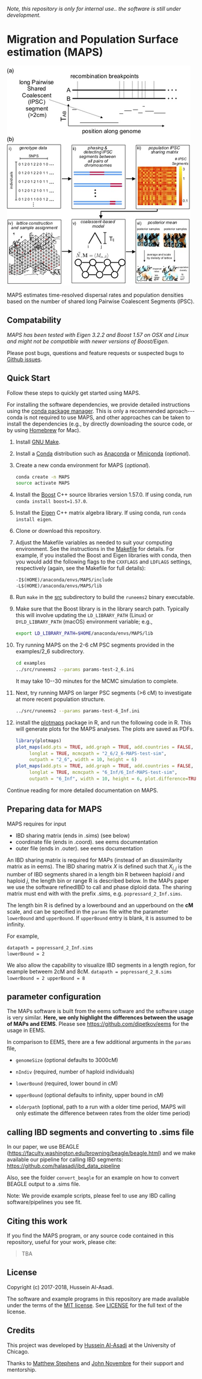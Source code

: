 *Note, this repository is only for internal use.. the software is still under development.* 

# Migration and Population Surface estimation (MAPS)

![Overview of an lPSC segment and the MAPS method](fig1-github.jpg)

MAPS estimates time-resolved dispersal rates and population densities based on the number of shared long Pairwise Coalescent Segments (lPSC). 

## Compatability

*MAPS has been tested with Eigen 3.2.2 and Boost 1.57 on OSX and Linux and might not be compatible with newer versions of Boost/Eigen.*

Please post bugs, questions and feature requests or suspected bugs to
[Github issues](https://github.com/halasadi/MAPS/issues).

## Quick Start

Follow these steps to quickly get started using MAPS.

For installing the software dependencies, we provide detailed
instructions using the
[conda package manager](https://conda.io/docs). This is only a
recommended aproach---conda is not required to use MAPS, and other
approaches can be taken to install the dependencies (e.g., by directly
downloading the source code, or by using [Homebrew](http://brew.sh) for
Mac).

1. Install [GNU Make](https://www.gnu.org/software/make).

2. Install a [Conda](https://conda.io/docs) distribution such as
   [Anaconda](https://www.anaconda.com/download) or
   [Miniconda](https://conda.io/miniconda.html) (*optional*).

3. Create a new conda environment for MAPS (*optional*).

   ```bash
   conda create -n MAPS
   source activate MAPS
   ```

4. Install the [Boost](http://www.boost.org) C++ source libraries
   version 1.57.0. If using conda, run `conda install boost=1.57.0`.

5. Install the [Eigen](http://eigen.tuxfamily.org) C++ matrix algebra
   library. If using conda, run `conda install eigen`.

6. Clone or download this repository.

7. Adjust the Makefile variables as needed to suit your computing
   environment. See the instructions in the [Makefile](src/Makefile)
   for details. For example, if you installed the Boost and Eigen
   libraries with conda, then you would add the following flags to the
   `CXXFLAGS` and `LDFLAGS` settings, respectively (again, see the
   Makefile for full details):

   ```
   -I$(HOME)/anaconda/envs/MAPS/include
   -L$(HOME)/anaconda/envs/MAPS/lib
   ```

8. Run `make` in the [src](src) subdirectory to build the `runeems2`
   binary executable.

9. Make sure that the Boost library is in the library search
   path. Typically this will involve updating the `LD_LIBRARY_PATH`
   (Linux) or `DYLD_LIBRARY_PATH` (macOS) environment variable; e.g.,

   ```bash
   export LD_LIBRARY_PATH=$HOME/anaconda/envs/MAPS/lib
   ```

10. Try running MAPS on the 2-6 cM PSC segments provided in the
    examples/2_6 subdirectory.

    ```bash
    cd examples
    ../src/runeems2 --params params-test-2_6.ini
    ```

    It may take 10--30 minutes for the MCMC simulation to complete.

11. Next, try running MAPS on larger PSC segments (>6 cM) to
    investigate at more recent population structure.

    ```bash
    ../src/runeems2 --params params-test-6_Inf.ini
    ```

12. install the
    [plotmaps](https://github.com/halasadi/plotmaps) package in R, and
    run the following code in R. This will generate plots for
    the MAPS analyses. The plots are saved as PDFs.

    ```R
    library(plotmaps)
    plot_maps(add.pts = TRUE, add.graph = TRUE, add.countries = FALSE,
         longlat = TRUE, mcmcpath = "2_6/2_6-MAPS-test-sim", 
         outpath = "2_6", width = 10, height = 6)
    plot_maps(add.pts = TRUE, add.graph = TRUE, add.countries = FALSE,
         longlat = TRUE, mcmcpath = "6_Inf/6_Inf-MAPS-test-sim", 
         outpath = "6_Inf", width = 10, height = 6, plot.difference=TRUE)
    ```

Continue reading for more detailed documentation on MAPS.

## Preparing data for MAPS

MAPS requires for input

* IBD sharing matrix (ends in .sims) (see below)
* coordinate file (ends in .coord). see eems documentation
* outer file (ends in .outer). see eems documentation

An IBD sharing matrix is required for MAPs (instead of an
disssimilarity matrix as in eems). The IBD sharing matrix ${X}$ is
defined such that $X_{i,j}$ is the number of IBD segments shared in a
length bin R between haploid $i$ and haploid $j$, the length bin or
range R is described below. In the MAPs paper we use the software
refinedIBD to call and phase diploid data. The sharing matrix must end
with with the prefix .sims, e.g. `popressard_2_Inf.sims`.

The length bin R is defined by a lowerbound and an upperbound on the
**cM** scale, and can be specified in the `params` file withe the
parameter `lowerBound` and `upperBound`. If `upperBound` entry is
blank, it is assumed to be infinity.

For example,
```
datapath = popressard_2_Inf.sims
lowerBound = 2
```

We also allow the capability to visualize IBD segments in a length
region, for example betweem 2cM and 8cM.  ``` datapath =
popressard_2_8.sims lowerBound = 2 upperBound = 8 ``` 

## parameter configuration

The MAPs software is built from the eems software and the software
usage is very similar. **Here, we only highlight the differences
between the usage of MAPs and EEMS**. Please see
https://github.com/dipetkov/eems for the usage in EEMS.

In comparison to EEMS, there are a few additional arguments in the `params` file,

* `genomeSize` (optional defaults to 3000cM)

* `nIndiv` (required, number of haploid individuals)

* `lowerBound` (required, lower bound in cM)

* `upperBound` (optional defaults to infinity, upper bound in cM)

* `olderpath` (optional, path to a run with a older time period, MAPS
               will only estimate the difference between rates from
               the older time period)
               
## calling IBD segments and converting to .sims file

In our paper, we use BEAGLE (https://faculty.washington.edu/browning/beagle/beagle.html) and we make available our pipeline for calling IBD segments:
https://github.com/halasadi/ibd_data_pipeline

Also, see the folder `convert_beagle` for an example on how to convert BEAGLE output to a .sims file.

Note: We provide example scripts, please feel to use any IBD calling software/pipelines you see fit.

## Citing this work

If you find the MAPS program, or any source code contained in this
repository, useful for your work, please cite:

> TBA

## License

Copyright (c) 2017-2018, Hussein Al-Asadi.

The software and example programs in this repository are made
available under the terms of the
[MIT license](https://opensource.org/licenses/mit-license.html).
See [LICENSE](LICENSE) for the full text of the license.

## Credits

This project was developed by
[Hussein Al-Asadi](https://github.com/halasadi) at the University of
Chicago.

Thanks to [Matthew Stephens](http://stephenslab.uchicago.edu) and
[John Novembre](http://jnpopgen.org) for their support and mentorship.
